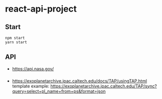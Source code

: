 # react-api-project

## Start

```
npm start
yarn start
```

## API

- https://api.nasa.gov/


### 
 - https://exoplanetarchive.ipac.caltech.edu/docs/TAP/usingTAP.html
template example: 
https://exoplanetarchive.ipac.caltech.edu/TAP/sync?query=select+pl_name+from+ps&format=json
